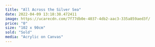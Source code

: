 ```yaml
---
title: "All Across the Silver Sea"
date: 2022-04-09 13:18:38.472411
image: https://ucarecdn.com/7f77db0e-4037-4db2-aac3-335a859aed3f/
price: "0"
size: "102 x 90cm"
sold: "Sold"
media: "Acrylic on Canvas"
---
```


